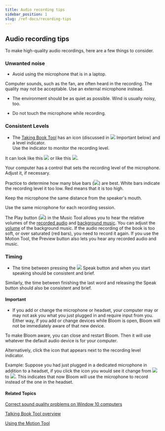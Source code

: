 ```yaml
---
title: Audio recording tips
sidebar_position: 1
slug: /ref-docs/recording-tips
---
```


## Audio recording tips

To make high-quality audio recordings, here are a few things to consider.

### Unwanted noise

-   Avoid using the microphone that is in a laptop.
    

Computer sounds, such as the fan, are often heard in the recording. The quality may not be acceptable. Use an external microphone instead.

-   The environment should be as quiet as possible. Wind is usually noisy, too.
    
-   Do not touch the microphone while recording.
    

### Consistent Levels

-   The [Taking Book Tool](Talking_Book_Tool_legend.md) has an icon (discussed in ![](/ref-docs-assets/images/Important_Icon.gif) Important below) and a level indicator.  
    Use the indicator to monitor the recording level.
    

It can look like this ![](/ref-docs-assets/images/Tasks/Edit_tasks/Record_Audio/RecordingLevel.png) or like this ![](/ref-docs-assets/images/Tasks/Edit_tasks/Record_Audio/RecordingLevelHeadSet.png).

Your computer has a control that sets the recording level of the microphone.  
Adjust it, if necessary.

Practice to determine how many blue bars (![](/ref-docs-assets/images/Tasks/Edit_tasks/Record_Audio/Bars.png)) are best. White bars indicate the recording level it too low. Red means that it is too high.

Keep the microphone the same distance from the speaker's mouth.

Use the same microphone for each recording session.

The Play button (![](/ref-docs-assets/images/Tasks/Edit_tasks/Music_Tool/PlayButton.png)) in the Music Tool allows you to hear the relative volumes of the [recorded audio](Talking_Book_Tool_overview.md) and [background music](../Music_Tool/Music_Tool_overview.md). You can adjust the [volume](../Music_Tool/Using_the_Music_Tool.md) of the background music. If the audio recording of the book is too soft, or over saturated (red bars), you need to record it again. If you use the Motion Tool, the Preview button also lets you hear any recorded audio and music.

### Timing

-   The time between pressing the ![](/ref-docs-assets/images/Tasks/Edit_tasks/Record_Audio/RecButtonNoAudio.png) Speak button and when you start speaking should be consistent and brief.
    

Similarly, the time between finishing the last word and releasing the Speak button should also be consistent and brief.

#### Important

-   If you add or change the microphone or headset, your computer may or may not ask you what you just plugged in and require input from you. Either way, if you add or change devices while Bloom is open, Bloom will not be immediately aware of that new device.
    

To make Bloom aware, you can close and restart Bloom. Then it will use whatever the default audio device is for your computer.

Alternatively, click the icon that appears next to the recording level indicator.

Example: Suppose you had just plugged in a dedicated microphone in addition to a headset, if you click the icon you would see it change from ![](/ref-docs-assets/images/Tasks/Edit_tasks/Record_Audio/Headset.png) to ![](/ref-docs-assets/images/Tasks/Edit_tasks/Record_Audio/MIC.png). This indicates that now Bloom will use the microphone to record instead of the one in the headset.

#### Related Topics

[Correct sound quality problems on Window 10 computers](Correct_sound_quality_problem_on_Windows_10.md)

[Talking Book Tool overview](Talking_Book_Tool_overview.md)

[Using the Motion Tool](../Motion_Tool/Using_the_Motion_Tool.md)